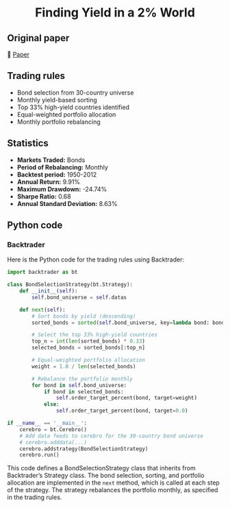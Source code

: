 <div align="center">
  <h1>Finding Yield in a 2% World</h1>
</div>

## Original paper

📕 [Paper](https://papers.ssrn.com/sol3/papers.cfm?abstract_id=2724737)

## Trading rules

- Bond selection from 30-country universe
- Monthly yield-based sorting
- Top 33% high-yield countries identified
- Equal-weighted portfolio allocation
- Monthly portfolio rebalancing

## Statistics

- **Markets Traded:** Bonds
- **Period of Rebalancing:** Monthly
- **Backtest period:** 1950-2012
- **Annual Return:** 9.91%
- **Maximum Drawdown:** -24.74%
- **Sharpe Ratio:** 0.68
- **Annual Standard Deviation:** 8.63%

## Python code

### Backtrader

Here is the Python code for the trading rules using Backtrader:

```python
import backtrader as bt

class BondSelectionStrategy(bt.Strategy):
    def __init__(self):
        self.bond_universe = self.datas

    def next(self):
        # Sort bonds by yield (descending)
        sorted_bonds = sorted(self.bond_universe, key=lambda bond: bond.close[0], reverse=True)

        # Select the top 33% high-yield countries
        top_n = int(len(sorted_bonds) * 0.33)
        selected_bonds = sorted_bonds[:top_n]

        # Equal-weighted portfolio allocation
        weight = 1.0 / len(selected_bonds)

        # Rebalance the portfolio monthly
        for bond in self.bond_universe:
            if bond in selected_bonds:
                self.order_target_percent(bond, target=weight)
            else:
                self.order_target_percent(bond, target=0.0)

if __name__ == '__main__':
    cerebro = bt.Cerebro()
    # Add data feeds to cerebro for the 30-country bond universe
    # cerebro.adddata(...)
    cerebro.addstrategy(BondSelectionStrategy)
    cerebro.run()

```

This code defines a BondSelectionStrategy class that inherits from Backtrader’s Strategy class. The bond selection, sorting, and portfolio allocation are implemented in the `next` method, which is called at each step of the strategy. The strategy rebalances the portfolio monthly, as specified in the trading rules.